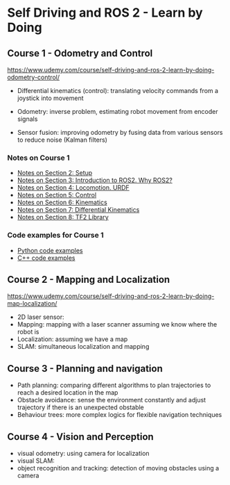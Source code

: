 # Self Driving and ROS 2 - Learn by Doing

## Course 1 - Odometry and Control

https://www.udemy.com/course/self-driving-and-ros-2-learn-by-doing-odometry-control/

- Differential kinematics (control): translating velocity commands from a joystick into movement

* Odometry: inverse problem, estimating robot movement from encoder signals

* Sensor fusion: improving odometry by fusing data from various sensors to reduce noise (Kalman filters) 

### Notes on Course 1

* [Notes on Section 2: Setup](./notes/Section_2_Setup.md)
* [Notes on Section 3: Introduction to ROS2. Why ROS2?](./notes/Section_3_Intro_to_ROS2_Why_ROS2.md)
* [Notes on Section 4: Locomotion. URDF](./notes/Section_4_Locomotion.md)
* [Notes on Section 5: Control](./notes/Section_5_Control.md)
* [Notes on Section 6: Kinematics](./notes/Section_6_Kinematics.md)
* [Notes on Section 7: Differential Kinematics](./notes/Section_7_Differential_Kinematics.md)
* [Notes on Section 8: TF2 Library](./notes/Section_8_TF2.md)

### Code examples for Course 1

* [Python code examples](./notes/Python_code_examples.md)
* [C++ code examples](./notes/CPP_code_examples.md)

## Course 2 - Mapping and Localization

https://www.udemy.com/course/self-driving-and-ros-2-learn-by-doing-map-localization/

* 2D laser sensor: 
* Mapping: mapping with a laser scanner assuming we know where the robot is
* Localization: assuming we have a map
* SLAM: simultaneous localization and mapping

## Course 3 - Planning and navigation

* Path planning: comparing different algorithms to plan trajectories to reach a desired location in the map
* Obstacle avoidance: sense the environment constantly and adjust trajectory if there is an unexpected obstable 
* Behaviour trees: more complex logics for flexible navigation techniques

## Course 4 - Vision and Perception

* visual odometry: using camera for localization
* visual SLAM: 
* object recognition and tracking: detection of moving obstacles using a camera

